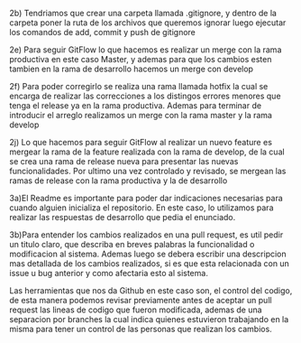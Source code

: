 
2b) Tendriamos que crear una carpeta llamada .gitignore, y dentro de la carpeta poner la ruta de los archivos que queremos ignorar
luego ejecutar los comandos de add, commit y push de gitignore

2e) Para seguir GitFlow lo que hacemos es realizar un merge con la rama productiva en este caso Master, y ademas para que los cambios esten tambien en la rama de desarrollo
hacemos un merge con develop

2f) Para poder corregirlo se realiza una rama llamada hotfix la cual se encarga de realizar las correcciones a los distingos errores menores que tenga el release ya en la rama
productiva. Ademas para terminar de introducir el arreglo realizamos un merge con la rama master y la rama develop

2j) Lo que hacemos para seguir GitFlow al realizar un nuevo feature es mergear la rama de la feature realizada con la rama de develop, de la cual se crea una rama de release nueva
para presentar las nuevas funcionalidades. Por ultimo una vez controlado y revisado, se mergean las ramas de release con la rama productiva y la de desarrollo


3a)El Readme es importante para poder dar indicaciones necesarias para cuando alguien inicializa el repositorio. En este caso, lo utilizamos para realizar las respuestas de desarrollo
que pedia el enunciado.

3b)Para entender los cambios realizados en una pull request, es util pedir un titulo claro, que describa en breves palabras la funcionalidad o modificacion al sistema.
Ademas luego se debera escribir una descripcion mas detallada de los cambios realizados, si es que esta relacionada con un issue u bug anterior y como afectaria esto al sistema.

Las herramientas que nos da Github en este caso son, el control del codigo, de esta manera podemos revisar previamente antes de aceptar un pull request las lineas de codigo que fueron
modificada, ademas de una separacion por branches la cual indica quienes estuvieron trabajando en la misma para tener un control de las personas que realizan los cambios.
